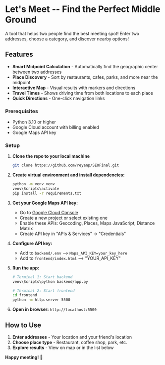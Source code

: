 # Let's Meet -- Find the Perfect Middle Ground

A tool that helps two people find the best meeting spot! Enter two addresses, choose a category, and discover nearby options!

## Features

- **Smart Midpoint Calculation** - Automatically find the geographic center between two addresses
- **Place Discovery** - Sort by restaurants, cafes, parks, and more near the midpoint
- **Interactive Map** - Visual results with markers and directions
- **Travel Times** - Shows driving time from both locations to each place
- **Quick Directions** - One-click navigation links


### Prerequisites
- Python 3.10 or higher
- Google Cloud account with billing enabled
- Google Maps API key

### Setup

1. **Clone the repo to your local machine**
   ```bash
   git clone https://github.com/reyanp/SEOFinal.git
   ```

2. **Create virtual environment and install dependencies:**
   ```bash
   python -m venv venv
   venv\Scripts\activate
   pip install -r requirements.txt
   ```

3. **Get your Google Maps API key:**
   - Go to [Google Cloud Console](https://console.cloud.google.com/)
   - Create a new project or select existing one
   - Enable these APIs: Geocoding, Places, Maps JavaScript, Distance Matrix
   - Create API key in "APIs & Services" → "Credentials"

4. **Configure API key:**
   - Add to `backend/.env` --> `Maps_API_KEY=your_key_here`
   - Add to `frontend/index.html` --> "YOUR_API_KEY"

5. **Run the app:**
   ```bash
   # Terminal 1: Start backend
   venv\Scripts\python backend/app.py
   
   # Terminal 2: Start frontend
   cd frontend
   python -m http.server 5500
   ```

6. **Open in browser:** `http://localhost:5500`


## How to Use

1. **Enter addresses** - Your location and your friend's location
2. **Choose place type** - Restaurant, coffee shop, park, etc.
3. **Explore results** - View on map or in the list below

**Happy meeting!** 🎉


